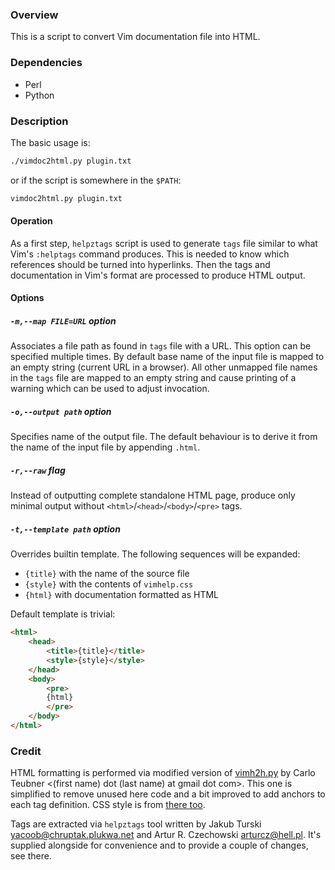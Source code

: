 ### Overview ###

This is a script to convert Vim documentation file into HTML.

### Dependencies ###

* Perl
* Python

### Description ###

The basic usage is:

```bash
./vimdoc2html.py plugin.txt
```

or if the script is somewhere in the `$PATH`:

```bash
vimdoc2html.py plugin.txt
```

#### Operation ####

As a first step, `helpztags` script is used to generate `tags` file similar to
what Vim's `:helptags` command produces.  This is needed to know which
references should be turned into hyperlinks.  Then the tags and documentation
in Vim's format are processed to produce HTML output.

#### Options ####

##### `-m,--map FILE=URL` option

Associates a file path as found in `tags` file with a URL.  This option can be
specified multiple times.  By default base name of the input file is mapped to
an empty string (current URL in a browser).  All other unmapped file names in
the `tags` file are mapped to an empty string and cause printing of a warning
which can be used to adjust invocation.

##### `-o,--output path` option

Specifies name of the output file.  The default behaviour is to derive it from
the name of the input file by appending `.html`.

##### `-r,--raw` flag

Instead of outputting complete standalone HTML page, produce only minimal
output without `<html>`/`<head>`/`<body>`/`<pre>` tags.

##### `-t,--template path` option

Overrides builtin template.  The following sequences will be expanded:
 - `{title}` with the name of the source file
 - `{style}` with the contents of `vimhelp.css`
 - `{html}` with documentation formatted as HTML

Default template is trivial:
```html
<html>
    <head>
        <title>{title}</title>
        <style>{style}</style>
    </head>
    <body>
        <pre>
        {html}
        </pre>
    </body>
</html>
```

### Credit ###

HTML formatting is performed via modified version of
[vimh2h.py](https://github.com/c4rlo/vimhelp/blob/master/vimh2h.py) by Carlo
Teubner <(first name) dot (last name) at gmail dot com>.  This one is simplified
to remove unused here code and a bit improved to add anchors to each tag
definition.  CSS style is from
[there too](https://github.com/c4rlo/vimhelp/blob/master/static/vimhelp.css).

Tags are extracted via `helpztags` tool written by Jakub Turski
<yacoob@chruptak.plukwa.net> and Artur R. Czechowski <arturcz@hell.pl>.  It's
supplied alongside for convenience and to provide a couple of changes, see
there.
